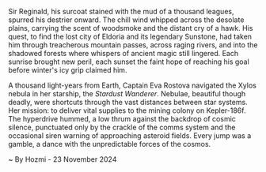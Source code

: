 
Sir Reginald, his surcoat stained with the mud of a thousand leagues, spurred his destrier onward.  The chill wind whipped across the desolate plains, carrying the scent of woodsmoke and the distant cry of a hawk.  His quest, to find the lost city of Eldoria and its legendary Sunstone, had taken him through treacherous mountain passes, across raging rivers, and into the shadowed forests where whispers of ancient magic still lingered. Each sunrise brought new peril, each sunset the faint hope of reaching his goal before winter's icy grip claimed him.

A thousand light-years from Earth, Captain Eva Rostova navigated the Xylos nebula in her starship, the *Stardust Wanderer*.  Nebulae, beautiful though deadly, were shortcuts through the vast distances between star systems.  Her mission: to deliver vital supplies to the mining colony on Kepler-186f.  The hyperdrive hummed, a low thrum against the backdrop of cosmic silence, punctuated only by the crackle of the comms system and the occasional siren warning of approaching asteroid fields.  Every jump was a gamble, a dance with the unpredictable forces of the cosmos.

~ By Hozmi - 23 November 2024
